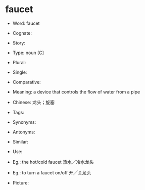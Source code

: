 # faucet

- Word: faucet
- Cognate: 
- Story: 

- Type: noun [C]
- Plural: 
- Single: 
- Comparative: 
- Meaning: a device that controls the flow of water from a pipe
- Chinese: 龙头；旋塞
- Tags: 
- Synonyms: 
- Antonyms: 
- Similar: 
- Use: 
- Eg.: the hot/cold faucet 热水╱冷水龙头
- Eg.: to turn a faucet on/off 开╱关龙头
- Picture: 

